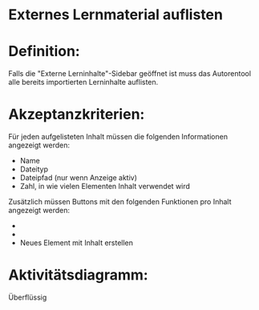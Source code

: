 # Externes Lernmaterial auflisten



# Definition:
Falls die "Externe Lerninhalte"-Sidebar geöffnet ist muss das Autorentool alle bereits importierten Lerninhalte auflisten.

# Akzeptanzkriterien: 
Für jeden aufgelisteten Inhalt müssen die folgenden Informationen angezeigt werden:
- Name
- Dateityp
- Dateipfad (nur wenn Anzeige aktiv)
- Zahl, in wie vielen Elementen Inhalt verwendet wird

Zusätzlich müssen Buttons mit den folgenden Funktionen pro Inhalt angezeigt werden:
- [](AWA0037.md)
- [](AWA0038.md)
- Neues Element mit Inhalt erstellen

# Aktivitätsdiagramm:
Überflüssig